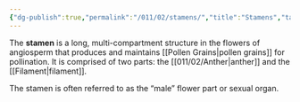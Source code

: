 ```yaml
---
{"dg-publish":true,"permalink":"/011/02/stamens/","title":"Stamens","tags":["BIOL412"]}
---
```


The **stamen** is a long, multi-compartment structure in the flowers of angiosperm that produces and maintains [[Pollen Grains\|pollen grains]] for pollination. It is comprised of two parts: the [[011/02/Anther\|anther]] and the [[Filament\|filament]].

The stamen is often referred to as the “male” flower part or sexual organ.